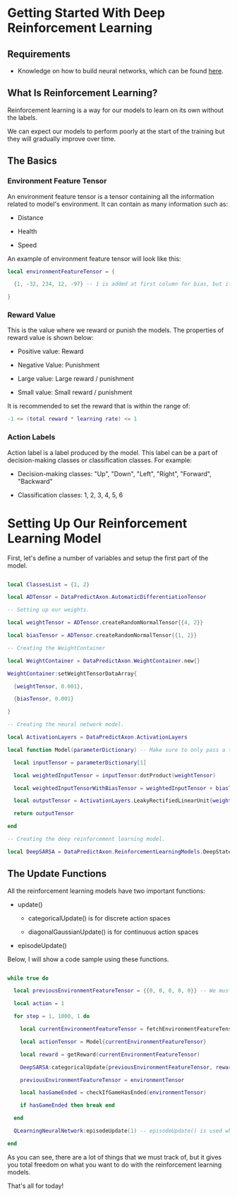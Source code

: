 # Getting Started With Deep Reinforcement Learning

## Requirements

* Knowledge on how to build neural networks, which can be found [here](CreatingOurFirstNeuralNetwork.md).

## What Is Reinforcement Learning?

Reinforcement learning is a way for our models to learn on its own without the labels.

We can expect our models to perform poorly at the start of the training but they will gradually improve over time.

## The Basics

### Environment Feature Tensor

An environment feature tensor is a tensor containing all the information related to model's environment. It can contain as many information such as:

* Distance

* Health

* Speed

An example of environment feature tensor will look like this:

```lua
local environmentFeatureTensor = {

  {1, -32, 234, 12, -97} -- 1 is added at first column for bias, but it is optional.

}
```

### Reward Value

This is the value where we reward or punish the models. The properties of reward value is shown below:

* Positive value: Reward

* Negative Value: Punishment

* Large value: Large reward / punishment

* Small value: Small reward / punishment

It is recommended to set the reward that is within the range of:

```lua
-1 <= (total reward * learning rate) <= 1
```

### Action Labels

Action label is a label produced by the model. This label can be a part of decision-making classes or classification classes. For example:

* Decision-making classes: "Up", "Down", "Left", "Right", "Forward", "Backward"

* Classification classes: 1, 2, 3, 4, 5, 6

# Setting Up Our Reinforcement Learning Model

First, let's define a number of variables and setup the first part of the model.

```lua

local ClassesList = {1, 2}

local ADTensor = DataPredictAxon.AutomaticDifferentiationTensor

-- Setting up our weights.

local weightTensor = ADTensor.createRandomNormalTensor{{4, 2}}

local biasTensor = ADTensor.createRandomNormalTensor{{1, 2}}

-- Creating the WeightContainer

local WeightContainer = DataPredictAxon.WeightContainer.new{}

WeightContainer:setWeightTensorDataArray{

  {weightTensor, 0.001},

  {biasTensor, 0.001}

} 

-- Creating the neural network model.

local ActivationLayers = DataPredictAxon.ActivationLayers

local function Model(parameterDictionary) -- Make sure to only pass a table.

  local inputTensor = parameterDictionary[1]

  local weightedInputTensor = inputTensor:dotProduct(weightTensor)

  local weightedInputTensorWithBiasTensor = weightedInputTensor + biasTensor

  local outputTensor = ActivationLayers.LeakyRectifiedLinearUnit{weightedInputTensorWithBiasTensor}

  return outputTensor

end

-- Creating the deep reinforcement learning model.

local DeepSARSA = DataPredictAxon.ReinforcementLearningModels.DeepStateActionRewardStateAction{Model = Model, WeightContainer = WeightContainer}

```

## The Update Functions

All the reinforcement learning models have two important functions: 

* update()

  * categoricalUpdate() is for discrete action spaces

  * diagonalGaussianUpdate() is for continuous action spaces

* episodeUpdate()

Below, I will show a code sample using these functions.

```lua

while true do

  local previousEnvironmentFeatureTensor = {{0, 0, 0, 0, 0}} -- We must keep track our previous feature tensor.

  local action = 1

  for step = 1, 1000, 1 do

    local currentEnvironmentFeatureTensor = fetchEnvironmentFeatureTensor(previousEnvironmentFeatureTensor, action)

    local actionTensor = Model{currentEnvironmentFeatureTensor}

    local reward = getReward(currentEnvironmentFeatureTensor)

    DeepSARSA:categoricalUpdate{previousEnvironmentFeatureTensor, reward, action, currentEnvironmentFeatureTensor, 0} -- update() is called whenever a step is made. The value of zero indicates that the current environment feature tensor is not a terminal state.

    previousEnvironmentFeatureTensor = environmentTensor

    local hasGameEnded = checkIfGameHasEnded(environmentTensor)

    if hasGameEnded then break end

  end

  QLearningNeuralNetwork:episodeUpdate(1) -- episodeUpdate() is used whenever an episode ends. An episode is the total number of steps that determines when the model should stop training. The value of one indicates that the current environment feature tensor is a terminal state.

end

```

As you can see, there are a lot of things that we must track of, but it gives you total freedom on what you want to do with the reinforcement learning models.

That's all for today!
